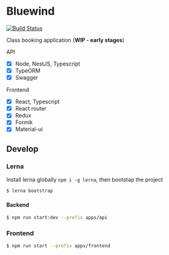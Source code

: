 # Bluewind 

[![Build Status](https://travis-ci.org/belgattitude/bluewind.svg?branch=master)](https://travis-ci.org/belgattitude/bluewind)

Class booking application (**WIP - early stages**)

API

- [x] Node, NestJS, Typescript
- [x] TypeORM
- [x] Swagger

Frontend

- [x] React, Typescript
- [x] React router
- [x] Redux
- [x] Formik
- [x] Material-ui
 
## Develop

### Lerna

Install lerna globally `npm i -g lerna`, then bootstap the project

```bash
$ lerna bootstrap
```

#### Backend

```bash
$ npm run start:dev --prefix apps/api
```

### Frontend

```bash
$ npm run start --prefix apps/frontend
```
